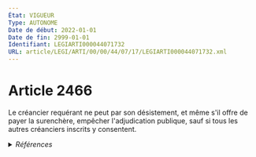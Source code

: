 ```yaml
---
État: VIGUEUR
Type: AUTONOME
Date de début: 2022-01-01
Date de fin: 2999-01-01
Identifiant: LEGIARTI000044071732
URL: article/LEGI/ARTI/00/00/44/07/17/LEGIARTI000044071732.xml
---
```


<h1>Article 2466</h1>

Le créancier requérant ne peut par son désistement, et même s'il offre de payer
la surenchère, empêcher l'adjudication publique, sauf si tous les autres
créanciers inscrits y consentent.


<details>
  <summary><em>Références</em></summary>

  <h2>Articles faisant référence à l'article</h2>
  
  <ul>
    <li>
      <a href="https://legal.tricoteuses.fr//redirection/LEGIARTI000044045538?vers=git&vers=legifrance">Ordonnance n° 2021-1192 du 15 septembre 2021 portant réforme du droit des sûretés - article 23 ENTIEREMENT_MODIF</a> MODIFIE source
    </li>
    <li>
      <a href="https://legal.tricoteuses.fr//redirection/LEGIARTI000044045526?vers=git&vers=legifrance">Ordonnance n° 2021-1192 du 15 septembre 2021 portant réforme du droit des sûretés - article 15 ENTIEREMENT_MODIF</a> MODIFIE source
    </li>
  </ul>
  
  <h2>Références faites par l'article</h2>
  
  <ul>
    <li>
      2021-09-15 MODIFIE cible <a href="https://legal.tricoteuses.fr//redirection/LEGIARTI000044045526?vers=git&vers=legifrance">Ordonnance n° 2021-1192 du 15 septembre 2021 portant réforme du droit des sûretés - article 15 ENTIEREMENT_MODIF</a>
    </li>
    <li>
      2021-09-15 MODIFIE cible <a href="https://legal.tricoteuses.fr//redirection/LEGIARTI000044045538?vers=git&vers=legifrance">Ordonnance n° 2021-1192 du 15 septembre 2021 portant réforme du droit des sûretés - article 23 ENTIEREMENT_MODIF</a>
    </li>
    <li>
      2999-01-01 CONCORDE cible <a href="https://legal.tricoteuses.fr//redirection/LEGIARTI000006446689?vers=git&vers=legifrance">Code civil - article 2171 AUTONOME TRANSFERE, en vigueur du 1804-03-21 au 2006-03-24</a>
    </li>
    <li>
      2999-01-01 CONCORDANCE source <a href="https://legal.tricoteuses.fr//redirection/LEGIARTI000006446689?vers=git&vers=legifrance">Code civil - article 2171 AUTONOME TRANSFERE, en vigueur du 1804-03-21 au 2006-03-24</a>
    </li>
    <li>
      CODIFICATION source Loi 1804-03-19
    </li>
  </ul>
</details>
